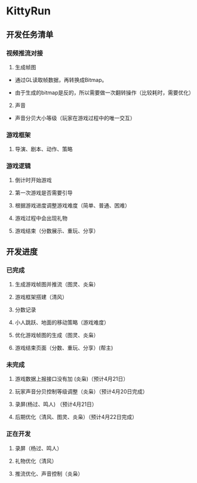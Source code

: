# KittyRun

## 开发任务清单

### 视频推流对接

1. 生成帧图

- 通过GL读取帧数据，再转换成Bitmap。

- 由于生成的bitmap是反的，所以需要做一次翻转操作（比较耗时，需要优化）

2. 声音

- 声音分贝大小等级（玩家在游戏过程中的唯一交互）

### 游戏框架

1. 导演、剧本、动作、策略



### 游戏逻辑

1. 倒计时开始游戏

2. 第一次游戏是否需要引导

3. 根据游戏进度调整游戏难度（简单、普通、困难）

4. 游戏过程中会出现礼物

5. 游戏结束（分数展示、重玩、分享）


## 开发进度

### 已完成

1. 生成游戏帧图并推流（图灵、炎枭）

2. 游戏框架搭建（清风）

3. 分数记录

4. 小人跳跃、地面的移动策略（游戏难度）

5. 优化游戏帧图的生成（图灵、炎枭）

6. 游戏结束页面（分数、重玩、分享）(帮主)

### 未完成

1. 游戏数据上报接口没有加 (炎枭)（预计4月21日）

2. 玩家声音分贝控制等级调整（炎枭）（预计4月20日完成）

3. 录屏(杨过、鸣人) （预计4月21日）

3. 后期优化（清风、图灵、炎枭）（预计4月22日完成）

### 正在开发

1. 录屏（杨过、鸣人）

2. 礼物优化（清风）

3. 推流优化、声音控制（炎枭）


